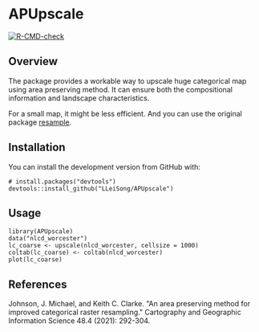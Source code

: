 # APUpscale
<!-- badges: start -->
[![R-CMD-check](https://github.com/LLeiSong/APUpscale/workflows/R-CMD-check/badge.svg)](https://github.com/LLeiSong/APUpscale/actions)
<!-- badges: end -->

## Overview
The package provides a workable way to upscale huge categorical map using area preserving method. It can ensure both the compositional information and landscape characteristics.

For a small map, it might be less efficient. And you can use the original package [resample](https://github.com/mikejohnson51/resample).

## Installation
You can install the development version from GitHub with:

```
# install.packages("devtools")
devtools::install_github("LLeiSong/APUpscale")
```

## Usage

```{r}
library(APUpscale)
data("nlcd_worcester")
lc_coarse <- upscale(nlcd_worcester, cellsize = 1000)
coltab(lc_coarse) <- coltab(nlcd_worcester)
plot(lc_coarse)
```

## References

Johnson, J. Michael, and Keith C. Clarke. "An area preserving method for improved categorical raster resampling." Cartography and Geographic Information Science 48.4 (2021): 292-304.

